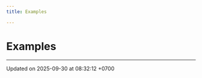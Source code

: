 ```yaml
---
title: Examples

---
```


# Examples







-------------------------------

Updated on 2025-09-30 at 08:32:12 +0700
